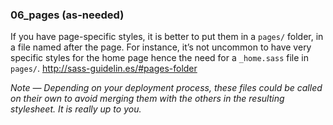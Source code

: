 ### 06_pages (as-needed)
If you have page-specific styles, it is better to put them in a `pages/` folder, in a file named after the page. For instance, it’s not uncommon to have very specific styles for the home page hence the need for a `_home.sass` file in `pages/`. http://sass-guidelin.es/#pages-folder

*Note — Depending on your deployment process, these files could be called on their own to avoid merging them with the others in the resulting stylesheet. It is really up to you.*